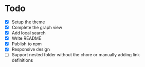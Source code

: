# Todo

- [X] Setup the theme
- [X] Complete the graph view
- [X] Add local search
- [X] Write README
- [X] Publish to npm
- [X] Responsive design
- [ ] Support nested folder without the chore or manually adding link definitions

